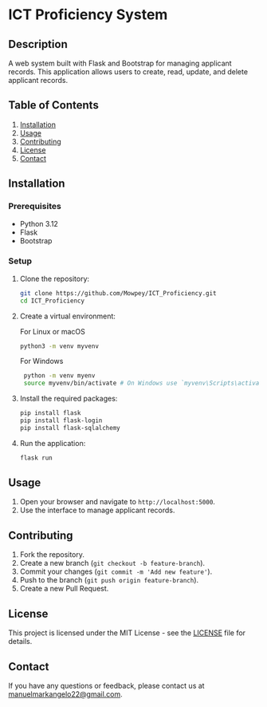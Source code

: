 # ICT Proficiency System

## Description
A web system built with Flask and Bootstrap for managing applicant records. This application allows users to create, read, update, and delete applicant records.

## Table of Contents
1. [Installation](#installation)
2. [Usage](#usage)
3. [Contributing](#contributing)
4. [License](#license)
5. [Contact](#contact)

## Installation

### Prerequisites
- Python 3.12
- Flask
- Bootstrap

### Setup
1. Clone the repository:
    ```bash
    git clone https://github.com/Mowpey/ICT_Proficiency.git
    cd ICT_Proficiency
    ```

2. Create a virtual environment:

    For Linux or macOS
    ```bash
    python3 -m venv myvenv 
    ```
    For Windows
   ```bash
    python -m venv myenv
    source myvenv/bin/activate # On Windows use `myvenv\Scripts\activate`
    ```

4. Install the required packages:
    ```bash
    pip install flask
    pip install flask-login
    pip install flask-sqlalchemy
    ```

5. Run the application:
    ```bash
    flask run
    ```

## Usage
1. Open your browser and navigate to `http://localhost:5000`.
2. Use the interface to manage applicant records.

## Contributing
1. Fork the repository.
2. Create a new branch (`git checkout -b feature-branch`).
3. Commit your changes (`git commit -m 'Add new feature'`).
4. Push to the branch (`git push origin feature-branch`).
5. Create a new Pull Request.

## License
This project is licensed under the MIT License - see the [LICENSE](LICENSE) file for details.

## Contact
If you have any questions or feedback, please contact us at [manuelmarkangelo22@gmail.com](mailto:manuelmarkangelo22@gmail.com).
